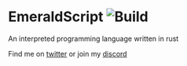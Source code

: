 # EmeraldScript ![Build](https://github.com/AnActualEmerald/EmeraldScript/workflows/Build/badge.svg)
An interpreted programming language written in rust

Find me on [twitter](https://twitter.com/KevahnGee) or join my [discord](https://discord.gg/bkQJeCH)

